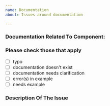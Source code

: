 ```yaml
---
name: Documentation
about: Issues around documentation

---
```


### Documentation Related To Component:

<!-- Type name of component here (e.g. "Contribution.md", or "mergeMap" or "Subject") -->

### Please check those that apply

- [ ] typo
- [ ] documentation doesn't exist
- [ ] documentation needs clarification
- [ ] error(s) in example
- [ ] needs example

### Description Of The Issue

<!-- Descrbe the issue in detail here -->
